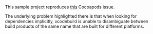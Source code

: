 This sample project reproduces [this](https://github.com/CocoaPods/CocoaPods/issues/8729#event-2479936945) Cocoapods issue.

The underlying problem highlighted there is that when looking for dependencies implicitly, xcodebuild is unable to disambiguate between build products of the same name that are built for different platforms.


